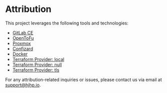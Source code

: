 # Attribution

This project leverages the following tools and technologies:

- [GitLab CE](https://gitlab.com/gitlab-org/gitlab)
- [OpenToFu](https://opentofu.org/)
- [Proxmox](https://www.proxmox.com/en/)
- [Confizard](https://gitlab.com/HJHPio/Confizard)
- [Docker](https://docs.docker.com/)
- [Terraform Provider: local](https://registry.terraform.io/providers/hashicorp/local/latest/docs)
- [Terraform Provider: null](https://registry.terraform.io/providers/hashicorp/null/latest/docs)
- [Terraform Provider: tls](https://registry.terraform.io/providers/hashicorp/tls/latest/docs)

For any attribution-related inquiries or issues, please contact us via email at [support@hjhp.io](mailto:support@hjhp.io).
